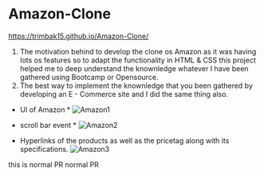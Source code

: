 # Amazon-Clone

https://trimbak15.github.io/Amazon-Clone/

1) The motivation behind to develop the clone os Amazon as it was having lots os features so to adapt the functionality in HTML & CSS this project helped me to deep understand the knownledge whatever I have been gathered using Bootcamp or Opensource.
2) The best way to implement the knownledge that you been gathered by developing an E - Commerce site and I did the same thing also.


* UI of Amazon *
![Amazon1](https://user-images.githubusercontent.com/118504736/232724282-873b96e2-e04f-46ea-a720-437ec9910ad8.png)


* scroll bar event *
![Amazon2](https://user-images.githubusercontent.com/118504736/232724402-c1a768f9-cb93-48ff-967d-adf7efb80fb9.png)


* Hyperlinks of the products as well as the pricetag along with its specifications.
![Amazon3](https://user-images.githubusercontent.com/118504736/232724611-9a594cdb-bbd4-4d26-bdf8-837de24af746.png)

this is normal PR
normal PR
